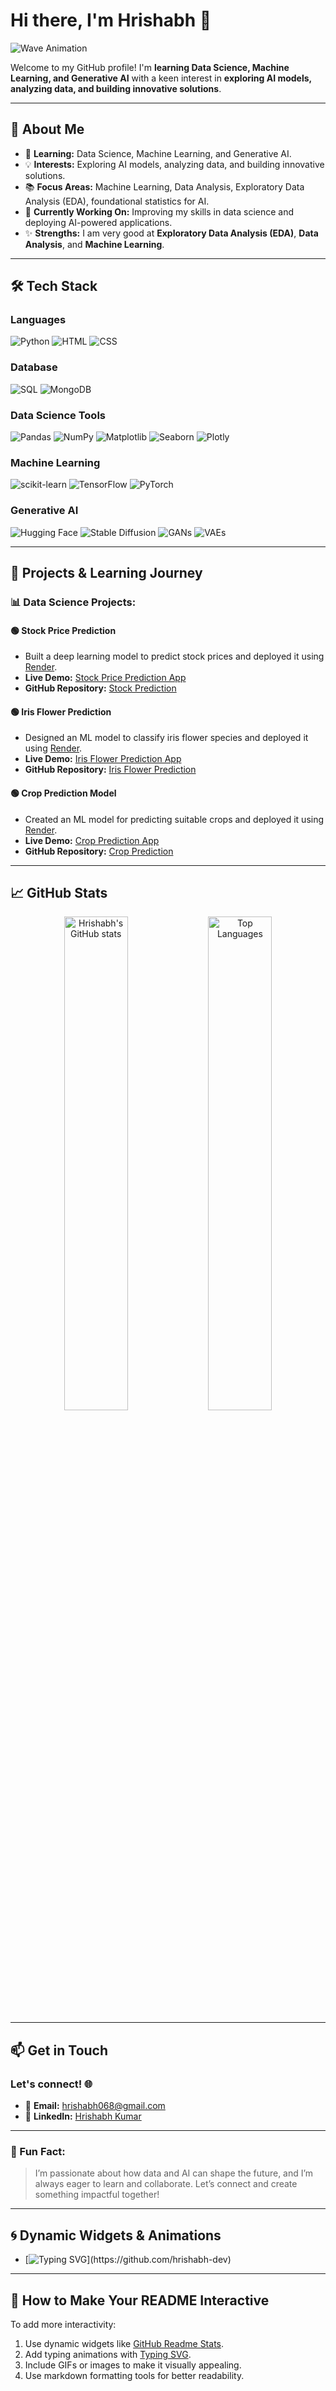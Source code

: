 # Hi there, I'm Hrishabh 👋

![Wave Animation](https://media.giphy.com/media/hvRJCLFzcasrR4ia7z/giphy.gif)

Welcome to my GitHub profile! I'm **learning Data Science, Machine Learning, and Generative AI** with a keen interest in **exploring AI models, analyzing data, and building innovative solutions**.

---

## 🚀 About Me

- 🌱 **Learning:** Data Science, Machine Learning, and Generative AI.
- 💡 **Interests:** Exploring AI models, analyzing data, and building innovative solutions.
- 📚 **Focus Areas:** Machine Learning, Data Analysis, Exploratory Data Analysis (EDA), foundational statistics for AI.
- 🔭 **Currently Working On:** Improving my skills in data science and deploying AI-powered applications.
- ✨ **Strengths:** I am very good at **Exploratory Data Analysis (EDA)**, **Data Analysis**, and **Machine Learning**.

---

## 🛠️ Tech Stack

### **Languages**
![Python](https://img.shields.io/badge/-Python-3776AB?logo=python&logoColor=white)
![HTML](https://img.shields.io/badge/-HTML5-E34F26?logo=html5&logoColor=white)
![CSS](https://img.shields.io/badge/-CSS3-1572B6?logo=css3&logoColor=white)

### **Database**
![SQL](https://img.shields.io/badge/-SQL-336791?logo=postgresql&logoColor=white)
![MongoDB](https://img.shields.io/badge/-MongoDB-47A248?logo=mongodb&logoColor=white)

### **Data Science Tools**
![Pandas](https://img.shields.io/badge/-Pandas-150458?logo=pandas&logoColor=white)
![NumPy](https://img.shields.io/badge/-NumPy-013243?logo=numpy&logoColor=white)
![Matplotlib](https://img.shields.io/badge/-Matplotlib-11557C?logo=python&logoColor=white)
![Seaborn](https://img.shields.io/badge/-Seaborn-2E4A62?logo=python&logoColor=white)
![Plotly](https://img.shields.io/badge/-Plotly-3F4F75?logo=plotly&logoColor=white)

### **Machine Learning**
![scikit-learn](https://img.shields.io/badge/-Scikit%20Learn-F7931E?logo=scikitlearn&logoColor=white)
![TensorFlow](https://img.shields.io/badge/-TensorFlow-FF6F00?logo=tensorflow&logoColor=white)
![PyTorch](https://img.shields.io/badge/-PyTorch-EE4C2C?logo=pytorch&logoColor=white)

### **Generative AI**
![Hugging Face](https://img.shields.io/badge/-Hugging%20Face-FEAA02?logo=huggingface&logoColor=white)
![Stable Diffusion](https://img.shields.io/badge/-Stable%20Diffusion-000000?logo=stable-diffusion&logoColor=white)
![GANs](https://img.shields.io/badge/-GANs-4A90E2?logo=python&logoColor=white)
![VAEs](https://img.shields.io/badge/-VAEs-4A90E2?logo=python&logoColor=white)

---

## 🧠 Projects & Learning Journey

### 📊 **Data Science Projects**:

#### 🟢 Stock Price Prediction
- Built a deep learning model to predict stock prices and deployed it using [Render](https://render.com).  
- **Live Demo:** [Stock Price Prediction App](https://stockprediction-qott.onrender.com)  
- **GitHub Repository:** [Stock Prediction](https://github.com/hrishabh-dev/stockpredtatasteel)

#### 🟢 Iris Flower Prediction
- Designed an ML model to classify iris flower species and deployed it using [Render](https://render.com).  
- **Live Demo:** [Iris Flower Prediction App](https://flowerpred.onrender.com)  
- **GitHub Repository:** [Iris Flower Prediction](https://github.com/hrishabh-dev/flowerpred)

#### 🟢 Crop Prediction Model
- Created an ML model for predicting suitable crops and deployed it using [Render](https://render.com).  
- **Live Demo:** [Crop Prediction App](https://croppredictionapp.onrender.com)  
- **GitHub Repository:** [Crop Prediction](https://github.com/hrishabh-dev/croppredictionflaskapp)

---

## 📈 GitHub Stats

<p align="center">
  <img src="https://github-readme-stats.vercel.app/api?username=hrishabh-dev&show_icons=true&theme=radical" alt="Hrishabh's GitHub stats" width="45%"/>
  <img src="https://github-readme-stats.vercel.app/api/top-langs/?username=hrishabh-dev&layout=compact&theme=radical" alt="Top Languages" width="45%"/>
</p>

---

## 📫 Get in Touch

### Let's connect! 🌐
- 📧 **Email:** [hrishabh068@gmail.com](mailto:hrishabh068@gmail.com)
- 💼 **LinkedIn:** [Hrishabh Kumar](https://www.linkedin.com/in/hrishabh-kumar-6a17a6302/)

---

### 🌟 Fun Fact:
> I’m passionate about how data and AI can shape the future, and I’m always eager to learn and collaborate. Let’s connect and create something impactful together!

---

## 🌀 Dynamic Widgets & Animations

- [![Typing SVG](https://readme-typing-svg.herokuapp.com?font=Fira+Code&size=22&pause=1000&color=F772CA&width=435&lines=Welcome+to+my+GitHub!;Let's+create+something+amazing!)](https://github.com/hrishabh-dev)

---

## 🎨 How to Make Your README Interactive
To add more interactivity:
1. Use dynamic widgets like [GitHub Readme Stats](https://github.com/anuraghazra/github-readme-stats).
2. Add typing animations with [Typing SVG](https://github.com/DenverCoder1/readme-typing-svg).
3. Include GIFs or images to make it visually appealing.
4. Use markdown formatting tools for better readability.
